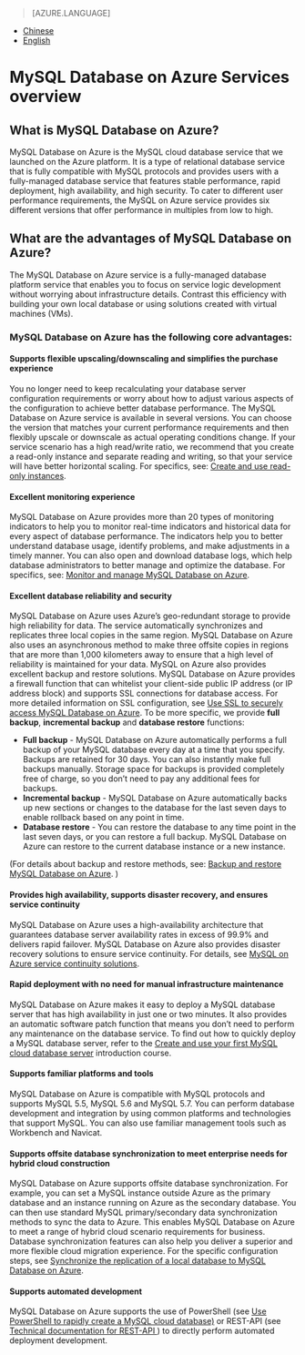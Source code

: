 <properties linkid="" urlDisplayName="" pageTitle="MySQL Database on Azure Service overview | Microsoft Azure" metaKeywords="Azure Cloud, technical documentation, files and resources, MySQL, database, quick start guide, Azure MySQL, MySQL PaaS, Azure MySQL PaaS, Azure MySQL Service, Azure RDS" description="MySQL Database on Azure Service Overview lists the features and advantages of using the MySQL Database on Azure cloud database service." metaCanonical="" services="MySQL" documentationCenter="Services" title="" authors="" solutions="" manager="" editor="" />

<tags ms.service="mysql" ms.date="07/05/2016" wacn.date="07/05/2016" wacn.lang="cn" />

> [AZURE.LANGUAGE]
- [Chinese](/documentation/articles/mysql-database-tech-overview/)
- [English](/documentation/articles/mysql-database-enus-tech-overview/)

# MySQL Database on Azure Services overview #

## What is MySQL Database on Azure? ##
MySQL Database on Azure is the MySQL cloud database service that we launched on the Azure platform. It is a type of relational database service that is fully compatible with MySQL protocols and provides users with a fully-managed database service that features stable performance, rapid deployment, high availability, and high security. To cater to different user performance requirements, the MySQL on Azure service provides six different versions that offer performance in multiples from low to high.

## What are the advantages of MySQL Database on Azure? ##
The MySQL Database on Azure service is a fully-managed database platform service that enables you to focus on service logic development without worrying about infrastructure details. Contrast this efficiency with building your own local database or using solutions created with virtual machines (VMs).

### MySQL Database on Azure has the following core advantages: ###

#### Supports flexible upscaling/downscaling and simplifies the purchase experience ####

You no longer need to keep recalculating your database server configuration requirements or worry about how to adjust various aspects of the configuration to achieve better database performance. The MySQL Database on Azure service is available in several versions. You can choose the version that matches your current performance requirements and then flexibly upscale or downscale as actual operating conditions change. If your service scenario has a high read/write ratio, we recommend that you create a read-only instance and separate reading and writing, so that your service will have better horizontal scaling. For specifics, see: [Create and use read-only instances](https://www.azure.cn/documentation/articles/mysql-database-read-replica).

#### Excellent monitoring experience ####

MySQL Database on Azure provides more than 20 types of monitoring indicators to help you to monitor real-time indicators and historical data for every aspect of database performance. The indicators help you to better understand database usage, identify problems, and make adjustments in a timely manner. You can also open and download database logs, which help database administrators to better manage and optimize the database. For specifics, see: [Monitor and manage MySQL Database on Azure](https://www.azure.cn/documentation/articles/mysql-database-operation-monitoring-metrics).

#### Excellent database reliability and security ####

MySQL Database on Azure uses Azure’s geo-redundant storage to provide high reliability for data. The service automatically synchronizes and replicates three local copies in the same region. MySQL Database on Azure also uses an asynchronous method to make three offsite copies in regions that are more than 1,000 kilometers away to ensure that a high level of reliability is maintained for your data. MySQL on Azure also provides excellent backup and restore solutions. MySQL Database on Azure provides a firewall function that can whitelist your client-side public IP address (or IP address block) and supports SSL connections for database access. For more detailed information on SSL configuration, see [Use SSL to securely access MySQL Database on Azure](https://www.azure.cn/documentation/articles/mysql-database-ssl-connection). To be more specific, we provide **full backup**, **incremental backup** and **database restore** functions:



- **Full backup** - MySQL Database on Azure automatically performs a full backup of your MySQL database every day at a time that you specify. Backups are retained for 30 days. You can also instantly make full backups manually. Storage space for backups is provided completely free of charge, so you don’t need to pay any additional fees for backups.
- **Incremental backup** - MySQL Database on Azure automatically backs up new sections or changes to the database for the last seven days to enable rollback based on any point in time.
- **Database restore** - You can restore the database to any time point in the last seven days, or you can restore a full backup. MySQL Database on Azure can restore to the current database instance or a new instance.

(For details about backup and restore methods, see: [Backup and restore MySQL Database on Azure](https://www.azure.cn/documentation/articles/mysql-database-point-in-time-restore). )

#### Provides high availability, supports disaster recovery, and ensures service continuity ####

MySQL Database on Azure uses a high-availability architecture that guarantees database server availability rates in excess of 99.9% and delivers rapid failover. MySQL Database on Azure also provides disaster recovery solutions to ensure service continuity. For details, see [MySQL on Azure service continuity solutions](https://www.azure.cn/documentation/articles/mysql-database-business-continuity-disaster-recovery).

#### Rapid deployment with no need for manual infrastructure maintenance ####

MySQL Database on Azure makes it easy to deploy a MySQL database server that has high availability in just one or two minutes. It also provides an automatic software patch function that means you don’t need to perform any maintenance on the database service. To find out how to quickly deploy a MySQL database server, refer to the [Create and use your first MySQL cloud database server](https://www.azure.cn/documentation/articles/mysql-database-get-started) introduction course.

#### Supports familiar platforms and tools ####

MySQL Database on Azure is compatible with MySQL protocols and supports MySQL 5.5, MySQL 5.6 and MySQL 5.7. You can perform database development and integration by using common platforms and technologies that support MySQL. You can also use familiar management tools such as Workbench and Navicat.

#### Supports offsite database synchronization to meet enterprise needs for hybrid cloud construction ####

MySQL Database on Azure supports offsite database synchronization. For example, you can set a MySQL instance outside Azure as the primary database and an instance running on Azure as the secondary database. You can then use standard MySQL primary/secondary data synchronization methods to sync the data to Azure. This enables MySQL Database on Azure to meet a range of hybrid cloud scenario requirements for business. Database synchronization features can also help you deliver a superior and more flexible cloud migration experience. For the specific configuration steps, see [Synchronize the replication of a local database to MySQL Database on Azure](https://www.azure.cn/documentation/articles/mysql-database-data-replication).

#### Supports automated development ####

MySQL Database on Azure supports the use of PowerShell (see [Use PowerShell to rapidly create a MySQL cloud database)](https://www.azure.cn/documentation/articles/mysql-database-etoe-powershell) or REST-API (see [Technical documentation for REST-API ](https://www.azure.cn/documentation/articles/mysql-database-api-createserver)) to directly perform automated deployment development.

<!---HONumber=AcomDC_0919_2016_MySql-->
